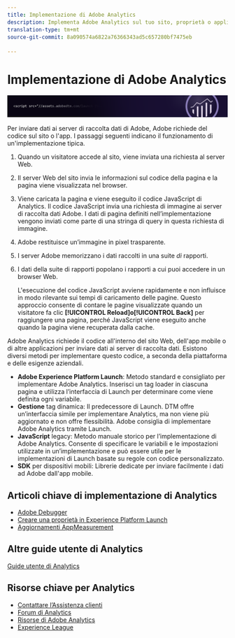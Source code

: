 ```yaml
---
title: Implementazione di Adobe Analytics
description: Implementa Adobe Analytics sul tuo sito, proprietà o applicazione.
translation-type: tm+mt
source-git-commit: 8a090574a6822a76366343ad5c657280bf7475eb

---
```



# Implementazione di Adobe Analytics

![Banner](../../assets/doc_banner_implement.png)

Per inviare dati ai server di raccolta dati di Adobe, Adobe richiede del codice sul sito o l&#39;app. I passaggi seguenti indicano il funzionamento di un&#39;implementazione tipica.

1. Quando un visitatore accede al sito, viene inviata una richiesta al server Web.
2. Il server Web del sito invia le informazioni sul codice della pagina e la pagina viene visualizzata nel browser.
3. Viene caricata la pagina e viene eseguito il codice JavaScript di Analytics.
Il codice JavaScript invia una richiesta di immagine ai server di raccolta dati Adobe. I dati di pagina definiti nell’implementazione vengono inviati come parte di una stringa di query in questa richiesta di immagine.

4. Adobe restituisce un’immagine in pixel trasparente.
5. I server Adobe memorizzano i dati raccolti in una suite *di* rapporti.
6. I dati della suite di rapporti popolano i rapporti a cui puoi accedere in un browser Web.

   L&#39;esecuzione del codice JavaScript avviene rapidamente e non influisce in modo rilevante sui tempi di caricamento delle pagine. Questo approccio consente di contare le pagine visualizzate quando un visitatore fa clic **[!UICONTROL Reload]**o**[!UICONTROL Back]** per raggiungere una pagina, perché JavaScript viene eseguito anche quando la pagina viene recuperata dalla cache.

Adobe Analytics richiede il codice all&#39;interno del sito Web, dell&#39;app mobile o di altre applicazioni per inviare dati ai server di raccolta dati. Esistono diversi metodi per implementare questo codice, a seconda della piattaforma e delle esigenze aziendali.

* **Adobe Experience Platform Launch**: Metodo standard e consigliato per implementare Adobe Analytics. Inserisci un tag loader in ciascuna pagina e utilizza l’interfaccia di Launch per determinare come viene definita ogni variabile.
* **Gestione** tag dinamica: Il predecessore di Launch. DTM offre un’interfaccia simile per implementare Analytics, ma non viene più aggiornato e non offre flessibilità. Adobe consiglia di implementare Adobe Analytics tramite Launch.
* **JavaScript** legacy: Metodo manuale storico per l’implementazione di Adobe Analytics. Consente di specificare le variabili e le impostazioni utilizzate in un’implementazione e può essere utile per le implementazioni di Launch basate su regole con codice personalizzato.
* **SDK** per dispositivi mobili: Librerie dedicate per inviare facilmente i dati ad Adobe dall&#39;app mobile.

## Articoli chiave di implementazione di Analytics

* [Adobe Debugger](validate/debugger.md)
* [Creare una proprietà in Experience Platform Launch](launch/create-analytics-property.md)
* [Aggiornamenti AppMeasurement](appmeasurement-updates.md)

## Altre guide utente di Analytics

[Guide utente di Analytics](/help/landing/home.md)

## Risorse chiave per Analytics

* [Contattare l’Assistenza clienti](https://helpx.adobe.com/contact/enterprise-support.ec.html)
* [Forum di Analytics](https://forums.adobe.com/community/experience-cloud/analytics-cloud/analytics)
* [Risorse di Adobe Analytics](https://forums.adobe.com/message/10660755)
* [Experience League](https://landing.adobe.com/experience-league/)
